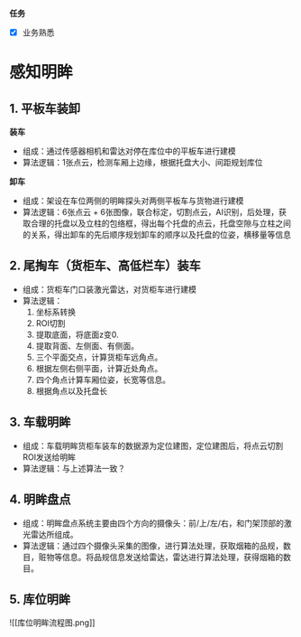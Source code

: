 **任务**
- [x] 业务熟悉

# 感知明眸
## 1. 平板车装卸
**装车**
- 组成：通过传感器相机和雷达对停在库位中的平板车进行建模
- 算法逻辑：1张点云，检测车厢上边缘，根据托盘大小、间距规划库位

**卸车**
- 组成：架设在车位两侧的明眸探头对两侧平板车与货物进行建模
- 算法逻辑：6张点云 + 6张图像，联合标定，切割点云，AI识别，后处理，获取合理的托盘以及立柱的包络框，得出每个托盘的点云，托盘空隙与立柱之间的关系，得出卸车的先后顺序规划卸车的顺序以及托盘的位姿，横移量等信息

## 2. 尾掏车（货柜车、高低栏车）装车
- 组成：货柜车门口装激光雷达，对货柜车进行建模
- 算法逻辑：
	1. 坐标系转换
	2. ROI切割
	3. 提取底面，将底面z变0.
	4. 提取背面、左侧面、有侧面。
	5. 三个平面交点，计算货柜车远角点。
	6. 根据左侧右侧平面，计算近处角点。
	7. 四个角点计算车厢位姿，长宽等信息。
	8. 根据角点以及托盘长

## 3. 车载明眸
- 组成：车载明眸货柜车装车的数据源为定位建图，定位建图后，将点云切割ROI发送给明眸
- 算法逻辑：与上述算法一致？

## 4. 明眸盘点

- 组成：明眸盘点系统主要由四个方向的摄像头：前/上/左/右，和门架顶部的激光雷达所组成。
- 算法逻辑：通过四个摄像头采集的图像，进行算法处理，获取烟箱的品规，数目，赃物等信息。将品规信息发送给雷达，雷达进行算法处理，获得烟箱的数目。

## 5. 库位明眸

![[库位明眸流程图.png]]